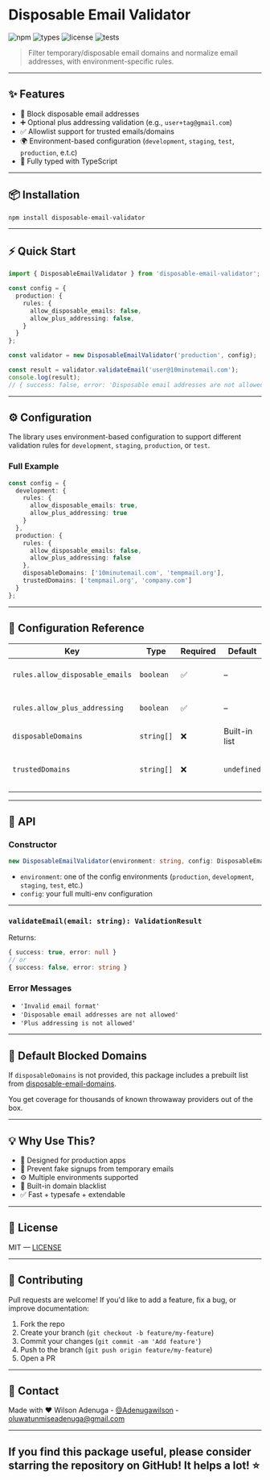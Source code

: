 # Disposable Email Validator

![npm](https://img.shields.io/npm/v/disposable-email-validator)
![types](https://img.shields.io/npm/types/disposable-email-validator)
![license](https://img.shields.io/npm/l/disposable-email-validator)
![tests](https://img.shields.io/badge/tests-vitest-green)

> Filter temporary/disposable email domains and normalize email addresses, with environment-specific rules.

---

## ✨ Features

- 🚫 Block disposable email addresses
- ➕ Optional plus addressing validation (e.g., `user+tag@gmail.com`)
- ✅ Allowlist support for trusted emails/domains
- 🌍 Environment-based configuration (`development`, `staging`, `test`, `production`, e.t.c)
- 📝 Fully typed with TypeScript

---

## 📦 Installation

```bash
npm install disposable-email-validator
```

---

## ⚡ Quick Start

```ts
import { DisposableEmailValidator } from 'disposable-email-validator';

const config = {
  production: {
    rules: {
      allow_disposable_emails: false,
      allow_plus_addressing: false,
    }
  }
};

const validator = new DisposableEmailValidator('production', config);

const result = validator.validateEmail('user@10minutemail.com');
console.log(result);
// { success: false, error: 'Disposable email addresses are not allowed' }
```

---

## ⚙️ Configuration

The library uses environment-based configuration to support different validation rules for `development`, `staging`, `production`, or `test`.

### Full Example

```ts
const config = {
  development: {
    rules: {
      allow_disposable_emails: true,
      allow_plus_addressing: true
    }
  },
  production: {
    rules: {
      allow_disposable_emails: false,
      allow_plus_addressing: false
    },
    disposableDomains: ['10minutemail.com', 'tempmail.org'],
    trustedDomains: ['tempmail.org', 'company.com']
  }
};
```

---

## 🔧 Configuration Reference

| Key                | Type        | Required | Default           | Description |
|--------------------|-------------|----------|-------------------|-------------|
| `rules.allow_disposable_emails` | `boolean` | ✅ | – | Blocks disposable domains |
| `rules.allow_plus_addressing`       | `boolean` | ✅ | – | Blocks plus-addressed emails |
| `disposableDomains`         | `string[]` | ❌ | Built-in list      | Domains to block |
| `trustedDomains`         | `string[]` | ❌ | `undefined`        | Emails/domains to allow regardless of rules |


---

## 🧪 API

### Constructor

```ts
new DisposableEmailValidator(environment: string, config: DisposableEmailValidatorConfig)
```

- `environment`: one of the config environments (`production`, `development`, `staging`, `test`, etc.)
- `config`: your full multi-env configuration

---

### `validateEmail(email: string): ValidationResult`

Returns:

```ts
{ success: true, error: null }
// or
{ success: false, error: string }
```

### Error Messages

- `'Invalid email format'`
- `'Disposable email addresses are not allowed'`
- `'Plus addressing is not allowed'`

---

## 🧠 Default Blocked Domains

If `disposableDomains` is not provided, this package includes a prebuilt list from [disposable-email-domains](https://github.com/disposable-email-domains/disposable-email-domains).

You get coverage for thousands of known throwaway providers out of the box.

---

## 💡 Why Use This?

- 💼 Designed for production apps
- 🔐 Prevent fake signups from temporary emails
- ⚙️ Multiple environments supported
- 🧪 Built-in domain blacklist
- ✅ Fast + typesafe + extendable

---


## 📜 License

MIT — [LICENSE](./LICENSE)

---

## 🤝 Contributing

Pull requests are welcome! If you'd like to add a feature, fix a bug, or improve documentation:

1. Fork the repo
2. Create your branch (`git checkout -b feature/my-feature`)
3. Commit your changes (`git commit -am 'Add feature'`)
4. Push to the branch (`git push origin feature/my-feature`)
5. Open a PR

---

## 📩 Contact

Made with ❤️ Wilson Adenuga - [@Adenugawilson](https://x.com/Adenugawilson) - oluwatunmiseadenuga@gmail.com

---

## If you find this package useful, please consider starring the repository on GitHub! It helps a lot! ⭐️